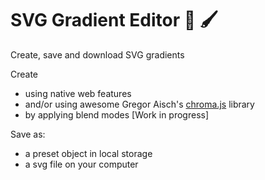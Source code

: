 # SVG Gradient Editor 🌈 🖌

Create, save and download SVG gradients

Create
- using native web features
- and/or using awesome Gregor Aisch's [chroma.js](https://github.com/gka/chroma.js) library
- by applying blend modes [Work in progress]

Save as:
- a preset object in local storage
- a svg file on your computer
